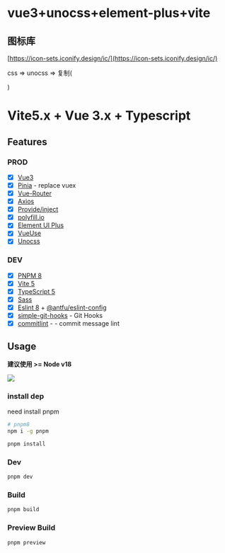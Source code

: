 # vue3+unocss+element-plus+vite

## 图标库
[https://icon-sets.iconify.design/ic/](https://icon-sets.iconify.design/ic/)

css => unocss => 复制(<div class="i-material-symbols:10k-outline-rounded w-24px h-24px"></div>)

# Vite5.x + Vue 3.x + Typescript

## Features
### PROD
* [x] [Vue3](https://vuejs.org/)
* [x] [Pinia](https://pinia.vuejs.org/) - replace vuex
* [x] [Vue-Router](https://router.vuejs.org/)
* [x] [Axios](https://github.com/axios/axios)
* [x] [Provide/inject](https://vuejs.org/guide/components/provide-inject.html#provide-inject)
* [x] [polyfill.io](https://github.com/JakeChampion/polyfill-service)
* [x] [Element UI Plus](https://github.com/element-plus/element-plus)
* [x] [VueUse](https://vueuse.org/)
* [x] [Unocss](https://unocss.dev/)

### DEV
* [x] [PNPM 8](https://pnpm.io/zh/cli/run)
* [x] [Vite 5](https://github.com/vitejs/vite)
* [x] [TypeScript 5](https://github.com/microsoft/TypeScript/#readme)
* [x] [Sass](https://github.com/sass/sass)
* [x] [Eslint 8](https://eslint.org/) + [@antfu/eslint-config](https://github.com/antfu/eslint-config)
* [x] [simple-git-hooks](https://github.com/toplenboren/simple-git-hooks#readme) - Git Hooks
* [x] [commitlint](https://commitlint.js.org/#/) - - commit message lint

## Usage
**建议使用 >= Node v18**

![](https://img.cdn.sugarat.top/mdImg/MTY4NTU0MjM3NTI1Mw==685542375253)

### install dep
need install pnpm
```sh
# pnpm8
npm i -g pnpm
```

```sh
pnpm install
```

### Dev
```sh
pnpm dev
```

### Build
```sh
pnpm build
```

### Preview Build
```sh
pnpm preview
```
